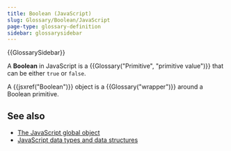 ```yaml
---
title: Boolean (JavaScript)
slug: Glossary/Boolean/JavaScript
page-type: glossary-definition
sidebar: glossarysidebar
---
```


{{GlossarySidebar}}

A **Boolean** in JavaScript is a {{Glossary("Primitive", "primitive value")}} that can be either `true` or `false`.

A {{jsxref("Boolean")}} object is a {{Glossary("wrapper")}} around a Boolean primitive.

## See also

- [The JavaScript global object](/en-US/docs/Web/JavaScript/Reference/Global_Objects/Boolean)
- [JavaScript data types and data structures](/en-US/docs/Web/JavaScript/Data_structures)
